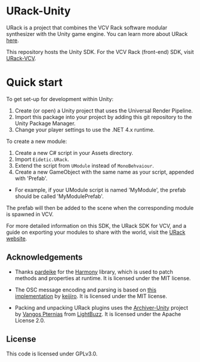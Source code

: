 # URack-Unity

URack is a project that combines the VCV Rack software modular synthesizer with the Unity game engine.
You can learn more about URack [here](https://eidetic.net.au/urack-docs/).

This repository hosts the Unity SDK.
For the VCV Rack (front-end) SDK, visit [URack-VCV](https://github.com/eidetic-av/URack-VCV).

# Quick start

To get set-up for development within Unity:

1. Create (or open) a Unity project that uses the Universal Render Pipeline.
2. Import this package into your project by adding this git repository to the Unity Package Manager.
3. Change your player settings to use the .NET 4.x runtime.

To create a new module:

1. Create a new C# script in your Assets directory.
2. Import `Eidetic.URack`.
3. Extend the script from `UModule` instead of `MonoBehvaiour`.
4. Create a new GameObject with the same name as your script, appended with 'Prefab'.
  * For example, if your UModule script is named 'MyModule', the prefab should be called 'MyModulePrefab'.
  
The prefab will then be added to the scene when the corresponding module is spawned in VCV.

For more detailed information on this SDK, the URack SDK for VCV, and a guide on exporting your modules to share with the world, visit the [URack website](https://eidetic.net.au/urack-docs/).

## Acknowledgements

* Thanks [pardeike](https://github.com/pardeike) for the [Harmony](https://github.com/pardeike/Harmony) library, which is used to patch methods and properties at runtime.
It is licensed under the MIT license.

* The OSC message encoding and parsing is based on [this implementation](https://github.com/keijiro/unity-osc) by [keijiro](https://github.com/keijiro).
It is licensed under the MIT license.

* Packing and unpacking URack plugins uses the [Archiver-Unity](https://github.com/LightBuzz/Archiver-Unity) project by [Vangos Pternias](http://pterneas.com/) from [LightBuzz](http://lightbuzz.com/).
It is licensed under the Apache License 2.0.

## License

This code is licensed under GPLv3.0.
